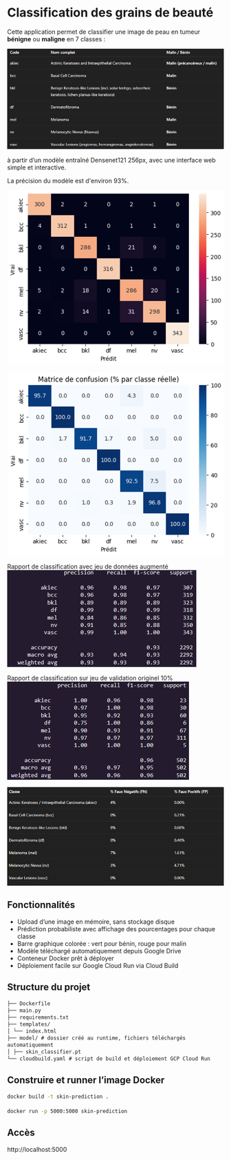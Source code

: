 # Classification des grains de beauté

Cette application permet de classifier une image de peau en tumeur **bénigne** ou **maligne** en 7 classes :

![Description](assets/desc.png)

à partir d’un modèle entraîné Densenet121 256px, avec une interface web simple et interactive.

La précision du modèle est d'environ 93%.

![Matrice de confusion](assets/matrix-confusion.png)

![Matrice de confusion sur jeux de validation 10% en pourcentage](assets/matrix-confusion-percent.png)

Rapport de classification avec jeu de données augmenté
![Rapport de classification](assets/report.png)

Rapport de classification sur jeu de validation originel 10%
![Rapport de classification sur jeu de validation originel 10%](assets/report-original-valid-10.png)

![Faux négatifs, Faux positifs sur le jeu de validation originel 10%](assets/false-positive-false-negative-10.png)


## Fonctionnalités

- Upload d’une image en mémoire, sans stockage disque
- Prédiction probabiliste avec affichage des pourcentages pour chaque classe
- Barre graphique colorée : vert pour bénin, rouge pour malin
- Modèle téléchargé automatiquement depuis Google Drive
- Conteneur Docker prêt à déployer
- Déploiement facile sur Google Cloud Run via Cloud Build

## Structure du projet

```
├── Dockerfile
├── main.py
├── requirements.txt
├── templates/
│ └── index.html
├── model/ # dossier créé au runtime, fichiers téléchargés automatiquement
│ ├── skin_classifier.pt
└── cloudbuild.yaml # script de build et déploiement GCP Cloud Run
```

## Construire et runner l’image Docker

```sh
docker build -t skin-prediction .

docker run -p 5000:5000 skin-prediction
```

## Accès 

http://localhost:5000
